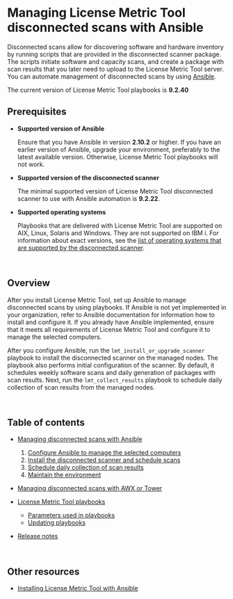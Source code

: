 # Managing License Metric Tool disconnected scans with Ansible

Disconnected scans allow for discovering software and hardware inventory by running scripts that are provided in the disconnected scanner package. The scripts initiate software and capacity scans, and create a package with scan results that you later need to upload to the License Metric Tool server. You can automate management of disconnected scans by using [Ansible](https://docs.ansible.com/ansible/latest/index.html#about-ansible).

The current version of License Metric Tool playbooks is **9.2.40**


## Prerequisites

- **Supported version of Ansible**

    Ensure that you have Ansible in version **2.10.2** or higher. If you have an earlier version of Ansible, upgrade your environment, preferably to the latest available version. Otherwise, License Metric Tool playbooks will not work.

- **Supported version of the disconnected scanner**

    The minimal supported version of License Metric Tool disconnected scanner to use with Ansible automation is **9.2.22**.

- **Supported operating systems**

    Playbooks that are delivered with License Metric Tool are supported on AIX, Linux, Solaris and Windows. They are not supported on IBM i. For information about exact versions, see the [list of operating systems that are supported by the disconnected scanner](https://www.ibm.com/support/pages/node/561443). 


<br>

## Overview

After you install License Metric Tool, set up Ansible to manage disconnected scans by using playbooks. If Ansible is not yet implemented in your organization, refer to Ansible documentation for information how to install and configure it. If you already have Ansible implemented, ensure that it meets all requirements of License Metric Tool and configure it to manage the selected computers. 

After you configure Ansible, run the `lmt_install_or_upgrade_scanner` playbook to install the disconnected scanner on the managed nodes. The playbook also performs initial configuration of the scanner. By default, it schedules weekly software scans and daily generation of packages with scan results. Next, run the `lmt_collect_results` playbook to schedule daily collection of scan results from the managed nodes. 

<br>

## Table of contents


- [Managing disconnected scans with Ansible](docs/doc_automating_with_ansible.md)
    1. [Configure Ansible to manage the selected computers](docs/doc_configure_ansible.md)
    2. [Install the disconnected scanner and schedule scans](docs/doc_install_scanner.md)
    3. [Schedule daily collection of scan results](docs/doc_schedule_collection.md)
    4. [Maintain the environment](docs/doc_maintain_environment.md)

- [Managing disconnected scans with AWX or Tower](docs/doc_automating_with_awx_tower.md)
- [License Metric Tool playbooks](docs/doc_playbooks_list.md)
    - [Parameters used in playbooks](docs/doc_lmt_parameters.md)
    - [Updating playbooks](docs/doc_updating_lmt_playbooks.md)
- [Release notes](docs/release_notes.md)    

<br>

## Other resources
- [Installing License Metric Tool with Ansible](https://www.ibm.com/docs/en/license-metric-tool?topic=installing-disconnected-scanners-ansible-lite) 
